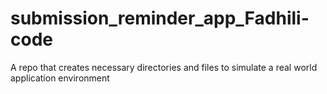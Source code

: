 # submission_reminder_app_Fadhili-code
A repo that creates necessary directories and files to simulate a real world application environment
